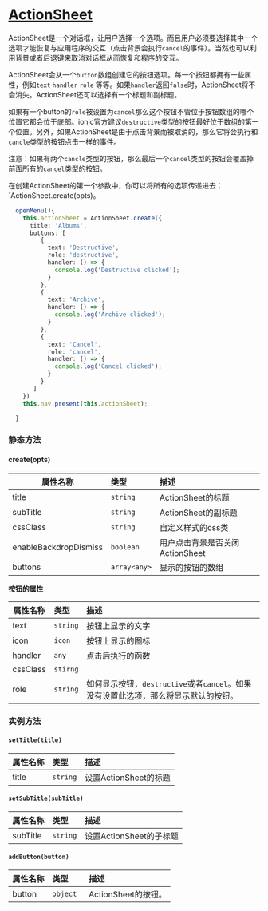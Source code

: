 # [ActionSheet](http://ionicframework.com/docs/v2/api/components/action-sheet/ActionSheet/)
ActionSheet是一个对话框，让用户选择一个选项。而且用户必须要选择其中一个选项才能恢复与应用程序的交互（点击背景会执行`cancel`的事件）。当然也可以利用背景或者后退键来取消对话框从而恢复和程序的交互。

ActionSheet会从一个`button`数组创建它的按钮选项。每一个按钮都拥有一些属性，例如`text` `handler` `role` 等等。如果`handler`返回`false`时，ActionSheet将不会消失。ActionSheet还可以选择有一个标题和副标题。

如果有一个button的`role`被设置为`cancel`那么这个按钮不管位于按钮数组的哪个位置它都会位于底部。ionic官方建议`destructive`类型的按钮最好位于数组的第一个位置。另外，如果ActionSheet是由于点击背景而被取消的，那么它将会执行和`cancle`类型的按钮点击一样的事件。

注意：如果有两个`cancle`类型的按钮，那么最后一个`cancel`类型的按钮会覆盖掉前面所有的`cancel`类型的按钮。

在创建ActionSheet的第一个参数中，你可以将所有的选项传递进去：`ActionSheet.create(opts)。

```TypeScript
  openMenu(){
    this.actionSheet = ActionSheet.create({
      title: 'Albums',
      buttons: [
         {
           text: 'Destructive',
           role: 'destructive',
           handler: () => {
             console.log('Destructive clicked');
           }
         },
         {
           text: 'Archive',
           handler: () => {
             console.log('Archive clicked');
           }
         },
         {
           text: 'Cancel',
           role: 'cancel',
           handler: () => {
             console.log('Cancel clicked');
           }
         }
       ]
    })
    this.nav.present(this.actionSheet);

  }
```
### 静态方法

#### create(opts)
| 属性名称          | 类型           |描述                 |
| -------------    |:------------- |:-------------      |
| title	           | `string`      |ActionSheet的标题    |
| subTitle| `string`|ActionSheet的副标题|
| cssClass|`string`|自定义样式的css类|
| enableBackdropDismiss|`boolean`|用户点击背景是否关闭ActionSheet|
| buttons|`array<any>`|显示的按钮的数组|


**按钮的属性**

| 属性名称          | 类型           |描述                 |
| -------------    |:------------- |:-------------      |
| text|`string`|按钮上显示的文字|
| icon|`icon`|按钮上显示的图标|
| handler|`any`|点击后执行的函数|
| cssClass|`stirng`|
|role|`string`|如何显示按钮，`destructive`或者`cancel`。如果没有设置此选项，那么将显示默认的按钮。|
### 实例方法

#### `setTitle(title)`
| 属性名称          | 类型           |描述                 |
| -------------    |:------------- |:-------------      |
| title |`string`|设置ActionSheet的标题|

#### `setSubTitle(subTitle)`
| 属性名称          | 类型           |描述                 |
| -------------    |:------------- |:-------------      |
| subTitle |`string`|设置ActionSheet的子标题|

#### `addButton(button)`
| 属性名称          | 类型           |描述                 |
| -------------    |:------------- |:-------------      |
| button |`object `| ActionSheet的按钮。 |

